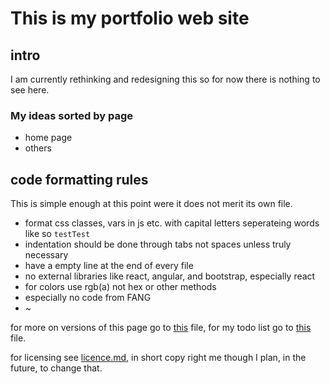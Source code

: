 # This is my portfolio web site
## intro
I am currently rethinking and redesigning this so for now there is nothing to see here. 

### My ideas sorted by page

 - home page
 - others

## code formatting rules

This is simple enough at this point were it does not merit its own file.
 - format css classes, vars in js etc. with capital letters seperateing words like so `testTest`
 - indentation should be done through tabs not spaces unless truly necessary
 - have a empty line at the end of every file 
 - no external libraries like react, angular, and bootstrap, especially react
 - for colors use rgb(a) not hex or other methods
 - especially no code from FANG
 - ~

for more on versions of this page go to  [this](versions.md)  file, for my todo list go to  [this](todo.md)  file.

for licensing see [licence.md](licence.md), in short copy right me though I plan, in the future, to change that.
